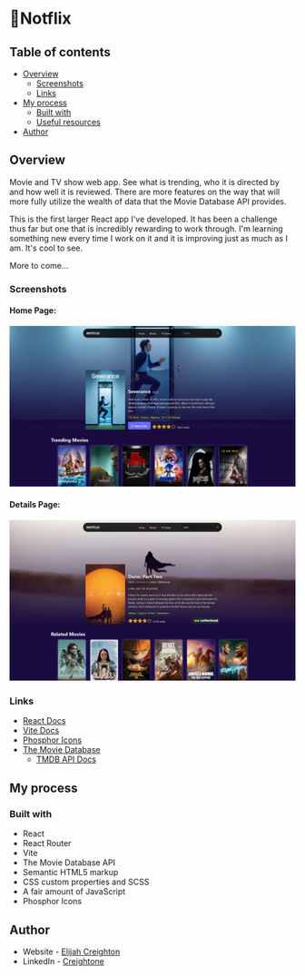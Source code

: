 # 🍿Notflix

## Table of contents

- [Overview](#overview)
  - [Screenshots](#screenshots)
  - [Links](#links)
- [My process](#my-process)
  - [Built with](#built-with)
  - [Useful resources](#useful-resources)
- [Author](#author)

## Overview

Movie and TV show web app. See what is trending, who it is directed by and how well it is reviewed. There are more features on the way that will more fully utilize the wealth of data that the Movie Database API provides.

This is the first larger React app I've developed. It has been a challenge thus far but one that is incredibly rewarding to work through. I'm learning something new every time I work on it and it is improving just as much as I am. It's cool to see.

More to come...

### Screenshots

#### Home Page:
<img src="./src/assets/Home.png" alt="Home Page Screenshot" width="1280"/>

#### Details Page:
<img src="./src/assets/Details.png" alt="Details Page Screenshot" width="1280"/>

### Links

- [React Docs](https://react.dev/reference/react)
- [Vite Docs](https://vite.dev/guide/)
- [Phosphor Icons](https://phosphoricons.com/)
- [The Movie Database](https://www.themoviedb.org/)
    - [TMDB API Docs](https://developer.themoviedb.org/docs/getting-started)

## My process

### Built with

- React
- React Router
- Vite
- The Movie Database API
- Semantic HTML5 markup
- CSS custom properties and SCSS
- A fair amount of JavaScript
- Phosphor Icons

## Author

- Website - [Elijah Creighton](https://creightoneli.github.io/)
- LinkedIn - [Creightone](www.linkedin.com/in/creightone)
